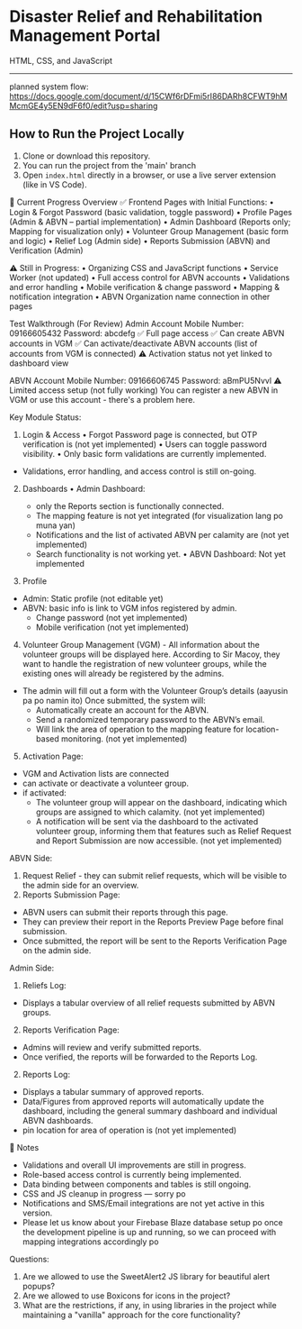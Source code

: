 # Disaster Relief and Rehabilitation Management Portal
HTML, CSS, and JavaScript 

-----

planned system flow: https://docs.google.com/document/d/15CWf6rDFmi5rI86DARh8CFWT9hMMcmGE4y5EN9dF6f0/edit?usp=sharing

## How to Run the Project Locally
1. Clone or download this repository.
2. You can run the project from the 'main' branch
3. Open `index.html` directly in a browser, or use a live server extension (like in VS Code).

📌 Current Progress Overview
✅ Frontend Pages with Initial Functions:
• Login & Forgot Password (basic validation, toggle password)
• Profile Pages (Admin & ABVN – partial implementation)
• Admin Dashboard (Reports only; Mapping for visualization only)
• Volunteer Group Management (basic form and logic)
• Relief Log (Admin side)
• Reports Submission (ABVN) and Verification (Admin)

⚠️ Still in Progress:
• Organizing CSS and JavaScript functions
• Service Worker (not updated)
• Full access control for ABVN accounts
• Validations and error handling
• Mobile verification & change password
• Mapping & notification integration
• ABVN Organization name connection in other pages

<!-- // ================================================== // -->
Test Walkthrough (For Review)
Admin Account
Mobile Number: 09166605432
Password: abcdefg
✅ Full page access
✅ Can create ABVN accounts in VGM
✅ Can activate/deactivate ABVN accounts (list of accounts from VGM is connected)
⚠️ Activation status not yet linked to dashboard view

ABVN Account
Mobile Number: 09166606745
Password: aBmPU5Nvvl
⚠️ Limited access setup (not fully working)
You can register a new ABVN in VGM or use this account - there's a problem here.

<!-- // ================================================== // -->
Key Module Status:
1. Login & Access
• Forgot Password page is connected, but OTP verification is (not yet implemented)
• Users can toggle password visibility.
• Only basic form validations are currently implemented.
+ Validations, error handling, and access control is still on-going.

2. Dashboards
• Admin Dashboard: 
    - only the Reports section is functionally connected.
    - The mapping feature is not yet integrated (for visualization lang po muna yan)
    - Notifications and the list of activated ABVN per calamity are (not yet implemented) 
    - Search functionality is not working yet.
• ABVN Dashboard: Not yet implemented

3. Profile
 - Admin: Static profile (not editable yet)
 - ABVN: basic info is link to VGM infos registered by admin.
    - Change password (not yet implemented)
    - Mobile verification (not yet implemented)

4. Volunteer Group Management (VGM) - All information about the volunteer groups will be displayed here. According to Sir Macoy, they want to handle the registration of new volunteer groups, while the existing ones will already be registered by the admins.
- The admin will fill out a form with the Volunteer Group’s details (aayusin pa po namin ito)
Once submitted, the system will:
    - Automatically create an account for the ABVN.
    - Send a randomized temporary password to the ABVN’s email.
    - Will link the area of operation to the mapping feature for location-based monitoring. (not yet implemented)

5. Activation Page:
- VGM and Activation lists are connected
- can activate or deactivate a volunteer group.
- if activated:
    - The volunteer group will appear on the dashboard, indicating which groups are assigned to which calamity. (not yet implemented)
    - A notification will be sent via the dashboard to the activated volunteer group, informing them that features such as Relief Request and Report Submission are now accessible. (not yet implemented)


ABVN Side: 
1. Request Relief - they can submit relief requests, which will be visible to the admin side for an overview.
2. Reports Submission Page:
- ABVN users can submit their reports through this page. 
- They can preview their report in the Reports Preview Page before final submission.
- Once submitted, the report will be sent to the Reports Verification Page on the admin side.

Admin Side:
1. Reliefs Log:
- Displays a tabular overview of all relief requests submitted by ABVN groups.
2. Reports Verification Page:
- Admins will review and verify submitted reports.
- Once verified, the reports will be forwarded to the Reports Log.
2. Reports Log: 
- Displays a tabular summary of approved reports.
- Data/Figures from approved reports will automatically update the dashboard, including the general summary dashboard and individual ABVN dashboards.
- pin location for area of operation is (not yet implemented)

<!-- // ================================================== // -->
📝 Notes
- Validations and overall UI improvements are still in progress.
- Role-based access control is currently being implemented.
- Data binding between components and tables is still ongoing.
- CSS and JS cleanup in progress — sorry po
- Notifications and SMS/Email integrations are not yet active in this version.
- Please let us know about your Firebase Blaze database setup po once the development pipeline is up and running, so we can proceed with mapping integrations accordingly po

Questions:
1. Are we allowed to use the SweetAlert2 JS library for beautiful alert popups?
2. Are we allowed to use Boxicons for icons in the project?
3. What are the restrictions, if any, in using libraries in the project while maintaining a "vanilla" approach for the core functionality?